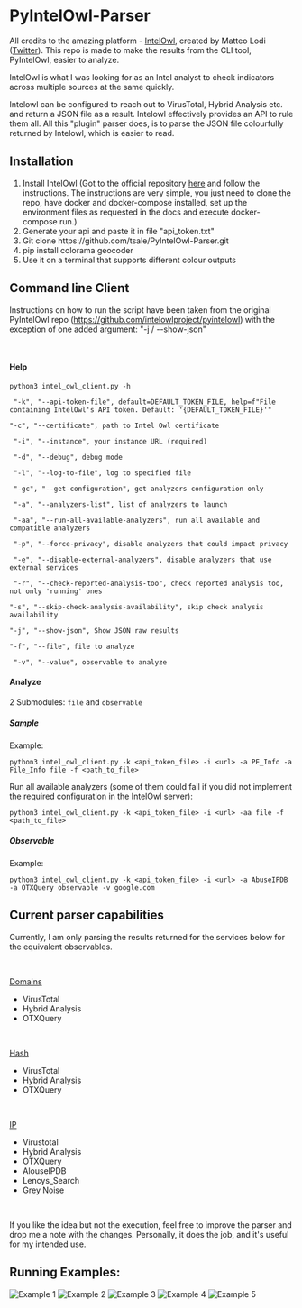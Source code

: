 <!-- #######  THIS IS A COMMENT - Visible only in the source editor #########-->
# PyIntelOwl-Parser
<p>All credits to the amazing platform - <a href="https://github.com/intelowlproject/IntelOwl">IntelOwl</a>, created by&nbsp;Matteo Lodi (<a href="https://twitter.com/matte_lodi" rel="nofollow">Twitter</a>). This repo is made to make the results from the CLI tool, PyIntelOwl, easier to analyze.&nbsp;</p>
<p><span data-preserver-spaces="true">IntelOwl is what I was looking for as an Intel analyst to check indicators across multiple sources at the same quickly.</span></p>
<p><span data-preserver-spaces="true">Intelowl can be configured to reach out to VirusTotal, Hybrid Analysis etc. and return a JSON file as a result. Intelowl effectively provides an API to rule them all. All this "plugin" parser does, is to parse the JSON file colourfully returned by Intelowl, which is easier to read.&nbsp;</span></p>


## Installation

<ol>
<li><span data-preserver-spaces="true">Install IntelOwl (Got to the official repository <a href="https://github.com/intelowlproject/IntelOwl">here</a> and follow the instructions. The instructions are very simple, you just need to clone the repo, have docker and docker-compose installed, set up the environment files as requested in the docs and execute docker-compose run.)</span></li>
<li><span data-preserver-spaces="true">Generate your api and paste it in file "api_token.txt"</span></li>
<li><span data-preserver-spaces="true">Git clone https://github.com/tsale/PyIntelOwl-Parser.git</span></li>
<li><span data-preserver-spaces="true">pip install colorama <span id="pip-command">geocoder</span></span></li>
<li>Use it on a terminal that supports different colour outputs</li>
</ol>

## Command line Client

<p>Instructions on how to run the script have been taken from the original PyIntelOwl repo&nbsp;(<a href="https://github.com/intelowlproject/pyintelowl">https://github.com/intelowlproject/pyintelowl</a>) with the exception of one added argument: "-j / --show-json"</p>
<p>&nbsp;</p>
<h4><a id="user-content-help" class="anchor" href="https://github.com/intelowlproject/pyintelowl#help" aria-hidden="true"></a>Help</h4>
<p><code>python3 intel_owl_client.py -h</code></p>
<p><code> "-k", "--api-token-file", default=DEFAULT_TOKEN_FILE, help=f"File containing IntelOwl's API token. Default: '{DEFAULT_TOKEN_FILE}'"</code></p>
<p><code>"-c", "--certificate", path to Intel Owl certificate</code></p>
<p><code> "-i", "--instance", your instance URL (required)</code></p>
<p><code> "-d", "--debug", debug mode</code></p>
<p><code> "-l", "--log-to-file", log to specified file</code></p>
<p><code> "-gc", "--get-configuration", get analyzers configuration only</code></p>
<p><code> "-a", "--analyzers-list", list of analyzers to launch</code></p>
<p><code> "-aa", "--run-all-available-analyzers", run all available and compatible analyzers</code></p>
<p><code> "-p", "--force-privacy", disable analyzers that could impact privacy</code></p>
<p><code> "-e", "--disable-external-analyzers", disable analyzers that use external services</code></p>
<p><code> "-r", "--check-reported-analysis-too", check reported analysis too, not only 'running' ones</code></p>
<p><code>"-s", "--skip-check-analysis-availability", skip check analysis availability</code></p>
<p><code>"-j", "--show-json", Show JSON raw results</code></p>
<p><code>"-f", "--file", file to analyze</code></p>
<p><code> "-v", "--value", observable to analyze</code></p>

<h4><a id="user-content-analyze" class="anchor" href="https://github.com/intelowlproject/pyintelowl#analyze" aria-hidden="true"></a>Analyze</h4>
<p>2 Submodules:&nbsp;<code>file</code>&nbsp;and&nbsp;<code>observable</code></p>
<h5><a id="user-content-sample" class="anchor" href="https://github.com/intelowlproject/pyintelowl#sample" aria-hidden="true"></a>Sample</h5>
<p>Example:</p>
<p><code>python3 intel_owl_client.py -k &lt;api_token_file&gt; -i &lt;url&gt; -a PE_Info -a File_Info file -f &lt;path_to_file&gt;</code></p>
<p>Run all available analyzers (some of them could fail if you did not implement the required configuration in the IntelOwl server):</p>
<p><code>python3 intel_owl_client.py -k &lt;api_token_file&gt; -i &lt;url&gt; -aa file -f &lt;path_to_file&gt;</code></p>
<h5><a id="user-content-observable" class="anchor" href="https://github.com/intelowlproject/pyintelowl#observable" aria-hidden="true"></a>Observable</h5>
<p>Example:</p>
<p><code>python3 intel_owl_client.py -k &lt;api_token_file&gt; -i &lt;url&gt; -a AbuseIPDB -a OTXQuery observable -v google.com</code></p>

## Current parser capabilities

<p><span data-preserver-spaces="true">Currently, I am only parsing the results returned for the services below for the equivalent observables.</span></p>
<p>&nbsp;</p>
<p><span style="text-decoration: underline;">Domains</span></p>
<ul>
<li><span data-preserver-spaces="true">VirusTotal</span></li>
<li><span data-preserver-spaces="true">Hybrid Analysis</span></li>
<li><span data-preserver-spaces="true">OTXQuery</span></li>
</ul>
<p>&nbsp;</p>
<p><span style="text-decoration: underline;">Hash</span></p>
<ul>
<li><span data-preserver-spaces="true">VirusTotal</span></li>
<li><span data-preserver-spaces="true">Hybrid Analysis</span></li>
<li><span data-preserver-spaces="true">OTXQuery</span></li>
</ul>
<p>&nbsp;</p>
<p><span style="text-decoration: underline;">IP</span></p>
<ul>
<li><span data-preserver-spaces="true">Virustotal</span></li>
<li><span data-preserver-spaces="true">Hybrid Analysis</span></li>
<li><span data-preserver-spaces="true">OTXQuery</span></li>
<li><span data-preserver-spaces="true">AlouselPDB</span></li>
<li><span data-preserver-spaces="true">Lencys_Search</span></li>
<li><span data-preserver-spaces="true">Grey Noise</span></li>
</ul>
<p>&nbsp;</p>
<p><span data-preserver-spaces="true">If you like the idea but not the execution, feel free to improve the parser and drop me a note with the changes. Personally, it does the job, and it's useful for my intended use.</span></p>

## Running Examples:
![Example 1](https://github.com/tsale/PyIntelOwl-Parser/blob/master/Images/InteOwl_parser-1.PNG)
![Example 2](https://github.com/tsale/PyIntelOwl-Parser/blob/master/Images/InteOwl_parser-2.PNG)
![Example 3](https://github.com/tsale/PyIntelOwl-Parser/blob/master/Images/InteOwl_parser-3.PNG)
![Example 4](https://github.com/tsale/PyIntelOwl-Parser/blob/master/Images/InteOwl_parser-4.PNG)
![Example 5](https://github.com/tsale/PyIntelOwl-Parser/blob/master/Images/InteOwl_parser-5.PNG)
